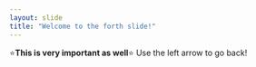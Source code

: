 ```yaml
---
layout: slide
title: "Welcome to the forth slide!"
---
```

:star:**This is very important as well**:star:
Use the left arrow to go back!
